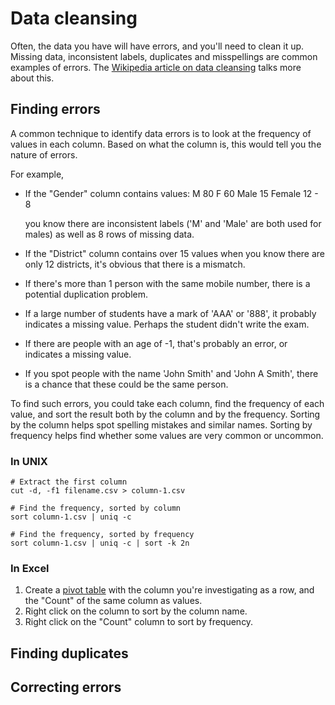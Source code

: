 Data cleansing
==============

Often, the data you have will have errors, and you'll need to clean it up.
Missing data, inconsistent labels, duplicates and misspellings are common
examples of errors. The [Wikipedia article on data
cleansing](http://en.wikipedia.org/wiki/Data_cleansing) talks more about this.

Finding errors
--------------

A common technique to identify data errors is to look at the frequency of
values in each column. Based on what the column is, this would tell you the
nature of errors.

For example,

- If the "Gender" column contains values:
        M       80
        F       60
        Male    15
        Female  12
        -       8

  you know there are inconsistent labels ('M' and 'Male' are both used for
  males) as well as 8 rows of missing data.

- If the "District" column contains over 15 values when you know there are
  only 12 districts, it's obvious that there is a mismatch.

- If there's more than 1 person with the same mobile number, there is a
  potential duplication problem.

- If a large number of students have a mark of 'AAA' or '888', it probably
  indicates a missing value. Perhaps the student didn't write the exam.

- If there are people with an age of -1, that's probably an error, or
  indicates a missing value.

- If you spot people with the name 'John Smith' and 'John A Smith', there is a
  chance that these could be the same person.

To find such errors, you could take each column, find the frequency of each
value, and sort the result both by the column and by the frequency. Sorting by
the column helps spot spelling mistakes and similar names. Sorting by
frequency helps find whether some values are very common or uncommon.

### In UNIX

    # Extract the first column
    cut -d, -f1 filename.csv > column-1.csv

    # Find the frequency, sorted by column
    sort column-1.csv | uniq -c

    # Find the frequency, sorted by frequency
    sort column-1.csv | uniq -c | sort -k 2n

### In Excel

1. Create a [pivot table](http://office.microsoft.com/en-us/excel-help/pivottable-reports-101-HA001034632.aspx)
   with the column you're investigating as a row, and the "Count" of the
   same column as values.
2. Right click on the column to sort by the column name.
3. Right click on the "Count" column to sort by frequency.


Finding duplicates
------------------


Correcting errors
-----------------
